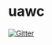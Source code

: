 # uawc

[![Gitter](https://badges.gitter.im/Join%20Chat.svg)](https://gitter.im/mtxa/uawc?utm_source=badge&utm_medium=badge&utm_campaign=pr-badge&utm_content=badge)
